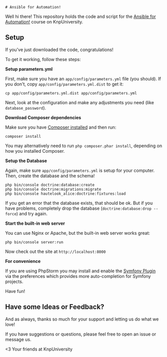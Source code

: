     # Ansible for Automation!

Well hi there! This repository holds the code and script for the
[Ansible for Automation!](http://knpuniversity.com/screencast/ansible)
course on KnpUniversity.

## Setup

If you've just downloaded the code, congratulations!

To get it working, follow these steps:

**Setup parameters.yml**

First, make sure you have an `app/config/parameters.yml`
file (you should). If you don't, copy `app/config/parameters.yml.dist`
to get it:

```
cp app/config/parameters.yml.dist app/config/parameters.yml
```

Next, look at the configuration and make any adjustments you
need (like `database_password`).

**Download Composer dependencies**

Make sure you have [Composer installed](https://getcomposer.org/download/)
and then run:

```
composer install
```

You may alternatively need to run `php composer.phar install`, depending
on how you installed Composer.

**Setup the Database**

Again, make sure `app/config/parameters.yml` is setup
for your computer. Then, create the database and the
schema!

```
php bin/console doctrine:database:create
php bin/console doctrine:migrations:migrate
php bin/console hautelook_alice:doctrine:fixtures:load
```

If you get an error that the database exists, that should
be ok. But if you have problems, completely drop the
database (`doctrine:database:drop --force`) and try again.

**Start the built-in web server**

You can use Nginx or Apache, but the built-in web server works
great:

```
php bin/console server:run
```

Now check out the site at `http://localhost:8000`

**For convenience**

If you are using PhpStorm you may install and enable
the [Symfony Plugin](https://plugins.jetbrains.com/idea/plugin/7219-symfony-plugin)
via the preferences which provides more auto-completion for Symfony projects.

Have fun!

## Have some Ideas or Feedback?

And as always, thanks so much for your support and letting us do what
we love!

If you have suggestions or questions, please feel free to
open an issue or message us.

<3 Your friends at KnpUniversity
